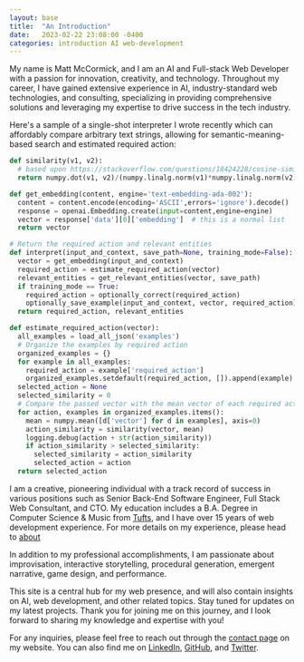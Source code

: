 ```yaml
---
layout: base
title:  "An Introduction"
date:   2023-02-22 23:08:00 -0400
categories: introduction AI web-development
---
```


My name is Matt McCormick, and I am an AI and Full-stack Web Developer with a passion for innovation, creativity, and technology. Throughout my career, I have gained extensive experience in AI, industry-standard web technologies, and consulting, specializing in providing comprehensive solutions and leveraging my expertise to drive success in the tech industry.

Here's a sample of a single-shot interpreter I wrote recently which can affordably compare arbitrary text strings, allowing for semantic-meaning-based search and estimated required action:

```python
def similarity(v1, v2):
  # based upon https://stackoverflow.com/questions/18424228/cosine-similarity-between-2-number-lists
  return numpy.dot(v1, v2)/(numpy.linalg.norm(v1)*numpy.linalg.norm(v2))  # return cosine similarity

def get_embedding(content, engine='text-embedding-ada-002'):
  content = content.encode(encoding='ASCII',errors='ignore').decode()
  response = openai.Embedding.create(input=content,engine=engine)
  vector = response['data'][0]['embedding']  # this is a normal list
  return vector

# Return the required action and relevant entities
def interpret(input_and_context, save_path=None, training_mode=False):
  vector = get_embedding(input_and_context)
  required_action = estimate_required_action(vector)
  relevant_entities = get_relevant_entities(vector, save_path)
  if training_mode == True:
    required_action = optionally_correct(required_action)
    optionally_save_example(input_and_context, vector, required_action)
  return required_action, relevant_entities

def estimate_required_action(vector):
  all_examples = load_all_json('examples')
  # Organize the examples by required action
  organized_examples = {}
  for example in all_examples:
    required_action = example['required_action']
    organized_examples.setdefault(required_action, []).append(example)
  selected_action = None
  selected_similarity = 0
  # Compare the passed vector with the mean vector of each required action
  for action, examples in organized_examples.items():
    mean = numpy.mean([d['vector'] for d in examples], axis=0)
    action_similarity = similarity(vector, mean)
    logging.debug(action + str(action_similarity))
    if action_similarity > selected_similarity:
      selected_similarity = action_similarity
      selected_action = action
  return selected_action
```

I am a creative, pioneering individual with a track record of success in various positions such as Senior Back-End Software Engineer, Full Stack Web Consultant, and CTO. My education includes a B.A. Degree in Computer Science & Music from [Tufts](https://www.tufts.edu/), and I have over 15 years of web development experience. For more details on my experience, please head to [about](/about)

In addition to my professional accomplishments, I am passionate about improvisation, interactive storytelling, procedural generation, emergent narrative, game design, and performance.

This site is a central hub for my web presence, and will also contain insights on AI, web development, and other related topics. Stay tuned for updates on my latest projects. Thank you for joining me on this journey, and I look forward to sharing my knowledge and expertise with you!

For any inquiries, please feel free to reach out through the [contact page](/contact) on my website. You can also find me on [LinkedIn](https://www.linkedin.com/in/your-linkedin-profile), [GitHub](https://github.com/your-github-username), and [Twitter](https://twitter.com/your-twitter-handle).
